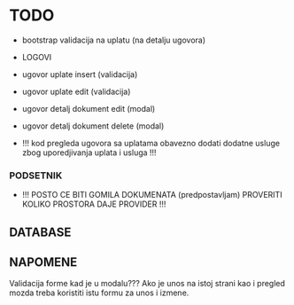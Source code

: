 # TODO

- bootstrap validacija na uplatu (na detalju ugovora)
- LOGOVI

- ugovor uplate insert (validacija)
- ugovor uplate edit (validacija)
- ugovor detalj dokument edit (modal)
- ugovor detalj dokument delete (modal)

- !!! kod pregleda ugovora sa uplatama obavezno dodati dodatne usluge zbog uporedjivanja uplata i usluga !!!

### PODSETNIK

- !!! POSTO CE BITI GOMILA DOKUMENATA (predpostavljam) PROVERITI KOLIKO PROSTORA DAJE PROVIDER !!!

## DATABASE

## NAPOMENE

Validacija forme kad je u modalu??? Ako je unos na istoj strani kao i pregled mozda treba koristiti istu formu za unos i izmene.
